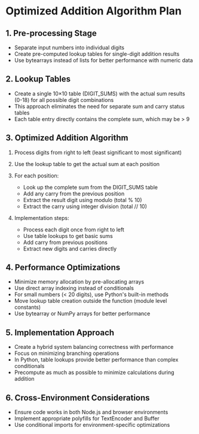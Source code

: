 # Optimized Addition Algorithm Plan

## 1. Pre-processing Stage
- Separate input numbers into individual digits
- Create pre-computed lookup tables for single-digit addition results
- Use bytearrays instead of lists for better performance with numeric data

## 2. Lookup Tables
- Create a single 10×10 table (DIGIT_SUMS) with the actual sum results (0-18) for all possible digit combinations
- This approach eliminates the need for separate sum and carry status tables
- Each table entry directly contains the complete sum, which may be > 9

## 3. Optimized Addition Algorithm
1. Process digits from right to left (least significant to most significant)
2. Use the lookup table to get the actual sum at each position
3. For each position:
   - Look up the complete sum from the DIGIT_SUMS table
   - Add any carry from the previous position
   - Extract the result digit using modulo (total % 10)
   - Extract the carry using integer division (total // 10)

4. Implementation steps:
   - Process each digit once from right to left
   - Use table lookups to get basic sums
   - Add carry from previous positions
   - Extract new digits and carries directly

## 4. Performance Optimizations
- Minimize memory allocation by pre-allocating arrays
- Use direct array indexing instead of conditionals
- For small numbers (< 20 digits), use Python's built-in methods
- Move lookup table creation outside the function (module level constants)
- Use bytearray or NumPy arrays for better performance

## 5. Implementation Approach
- Create a hybrid system balancing correctness with performance
- Focus on minimizing branching operations
- In Python, table lookups provide better performance than complex conditionals
- Precompute as much as possible to minimize calculations during addition

## 6. Cross-Environment Considerations
- Ensure code works in both Node.js and browser environments
- Implement appropriate polyfills for TextEncoder and Buffer
- Use conditional imports for environment-specific optimizations
